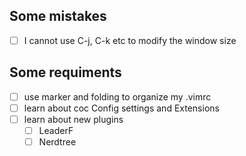 ## Some mistakes

- [ ] I cannot use C-j, C-k etc to modify the window size

## Some requiments

- [ ] use marker and folding to organize my .vimrc
- [ ] learn about coc Config settings and Extensions
- [ ] learn about new plugins
    - [ ] LeaderF
    - [ ] Nerdtree
